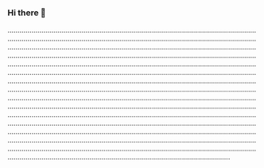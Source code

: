 ### Hi there 👋

...................................................................................................................................................................................................................................................................................................................................................................................................................................................................................................................................................................................................................................................................................................................................................................................................................................................................................................................................................................................................................................................................................................................................................................................................................................................................................................................................................................................................................................................................................................................................................................................................................................................................................................................................................................................................................................................................................................................................................................................................................................................